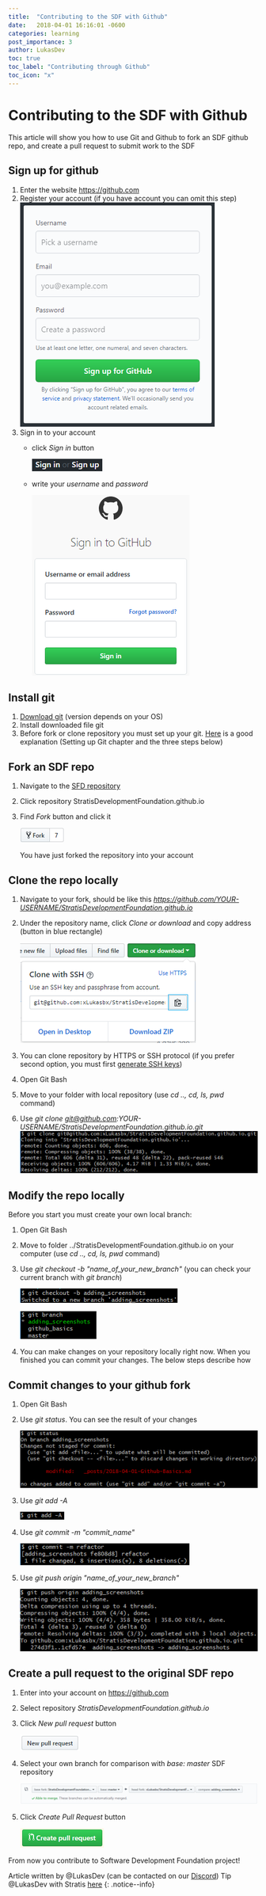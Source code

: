 ```yaml
---
title:  "Contributing to the SDF with Github"
date:   2018-04-01 16:16:01 -0600
categories: learning
post_importance: 3
author: LukasDev
toc: true
toc_label: "Contributing through Github"
toc_icon: "x"
---
```

# Contributing to the SDF with Github

This article will show you how to use Git and Github to fork an SDF github repo, and create a pull request to submit work to the SDF

## Sign up for github
1. Enter the website https://github.com
2. Register your account (if you have account you can omit this step)
    ![alt text](/assets/images/register_github.png "register_github")
3. Sign in to your account
    - click *Sign in* button

        ![alt text](/assets/images/sign_in_button_github.png "sign_in_button_github")

    - write your *username* and *password*

        ![alt text](/assets/images/sign_in_username_password_github.png "sign_in_username_password_github")

## Install git
1. [Download git](https://git-scm.com/downloads) (version depends on your OS)
2. Install downloaded file git
3. Before fork or clone repository you must set up your git. [Here](https://help.github.com/articles/set-up-git/)
   is a good explanation (Setting up Git chapter and the three steps below)

## Fork an SDF repo
1. Navigate to the [SFD repository](https://github.com/StratisDevelopmentFoundation)
2. Click repository StratisDevelopmentFoundation.github.io
3. Find *Fork* button and click it

    ![alt text](/assets/images/fork_button_github.png "fork_button_github")

   You have just forked the repository into your account

## Clone the repo locally
1. Navigate to your fork, should be like this *https://github.com/YOUR-USERNAME/StratisDevelopmentFoundation.github.io*
2. Under the repository name, click *Clone or download* and copy address (button in blue rectangle)

    ![alt text](/assets/images/clone_or_download_button_github.png "clone_or_download_button_github")
3. You can clone repository by HTTPS or SSH protocol (if you prefer second option, you must first [generate SSH keys](https://help.github.com/articles/generating-a-new-ssh-key-and-adding-it-to-the-ssh-agent/))
4. Open Git Bash
5. Move to your folder with local repository (use *cd .., cd, ls, pwd* command)
6. Use *git clone git@github.com:YOUR-USERNAME/StratisDevelopmentFoundation.github.io.git*
    ![alt text](/assets/images/git_clone.png "git_clone")

## Modify the repo locally

Before you start you must create your own local branch:

1. Open Git Bash
2. Move to folder ../StratisDevelopmentFoundation.github.io on your computer (use *cd .., cd, ls, pwd* command)
3. Use *git checkout -b "name_of_your_new_branch"* (you can check your current branch with *git branch*)

    ![alt text](/assets/images/git_checkout_b.png "git_checkout_b")

    ![alt text](/assets/images/git_branch.png "git_branch")

4. You can make changes on your repository locally right now. When you finished you can commit your changes.
   The below steps describe how

## Commit changes to your github fork
1. Open Git Bash
2. Use *git status*. You can see the result of your changes

    ![alt text](/assets/images/git_status.png "git_status")
3. Use *git add -A*

    ![alt text](/assets/images/git_add_a.png "git_add_ad")
4. Use *git commit -m "commit_name"*

    ![alt text](/assets/images/git_commit.png "git_commit")
5. Use *git push origin "name_of_your_new_branch"*

    ![alt text](/assets/images/git_push.png "git_push")

## Create a pull request to the original SDF repo
1. Enter into your account on https://github.com
2. Select repository *StratisDevelopmentFoundation.github.io*
3. Click *New pull request* button

    ![alt text](/assets/images/new_pull_request_button.png "new_pull_request_button")
4. Select your own branch for comparison with *base: master* SDF repository

    ![alt text](/assets/images/pr_comparison_branch.png "pr_comparison_branch")
5. Click *Create Pull Request* button

    ![alt text](/assets/images/create_pull_request_button.png "create_pull_request_button")


From now you contribute to Software Development Foundation project!

Article written by @LukasDev (can be contacted on our [Discord](/discord/)) Tip @LukasDev with Stratis [here](https://chainz.cryptoid.info/strat/address.dws?Sdyi3wDUV4zMvwLVU4EHby2rK93GjUNUaK)
{: .notice--info}